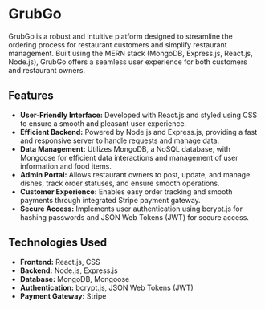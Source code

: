 # GrubGo

GrubGo is a robust and intuitive platform designed to streamline the ordering process for restaurant customers and simplify restaurant management. Built using the MERN stack (MongoDB, Express.js, React.js, Node.js), GrubGo offers a seamless user experience for both customers and restaurant owners.

## Features

- **User-Friendly Interface:** Developed with React.js and styled using CSS to ensure a smooth and pleasant user experience.
- **Efficient Backend:** Powered by Node.js and Express.js, providing a fast and responsive server to handle requests and manage data.
- **Data Management:** Utilizes MongoDB, a NoSQL database, with Mongoose for efficient data interactions and management of user information and food items.
- **Admin Portal:** Allows restaurant owners to post, update, and manage dishes, track order statuses, and ensure smooth operations.
- **Customer Experience:** Enables easy order tracking and smooth payments through integrated Stripe payment gateway.
- **Secure Access:** Implements user authentication using bcrypt.js for hashing passwords and JSON Web Tokens (JWT) for secure access.

## Technologies Used

- **Frontend:** React.js, CSS
- **Backend:** Node.js, Express.js
- **Database:** MongoDB, Mongoose
- **Authentication:** bcrypt.js, JSON Web Tokens (JWT)
- **Payment Gateway:** Stripe
